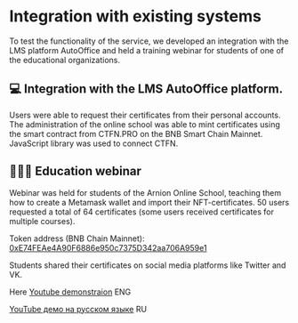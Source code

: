 # Integration with existing systems

To test the functionality of the service, we developed an integration with the LMS platform AutoOffice and held a training webinar for students of one of the educational organizations.

## 💻 Integration with the LMS AutoOffice platform.
Users were able to request their certificates from their personal accounts.	
The administration of the online school was able to mint certificates using the smart contract from CTFN.PRO on the BNB Smart Chain Mainnet. 
JavaScript library was used to connect CTFN.

## 👨🏻‍🎓 Education webinar 
Webinar was held for students of the Arnion Online School, teaching them how to create a Metamask wallet and import their NFT-certificates.
50 users requested a total of 64 certificates (some users received certificates for multiple courses). 


Token address (BNB Chain Mainnet):
[0xE74FEAe4A90F6886e950c7375D342aa706A959e1](https://bscscan.com/token/0xE74FEAe4A90F6886e950c7375D342aa706A959e1)


Students shared their certificates on social media platforms like Twitter and VK.

Here [Youtube demonstraion](https://youtu.be/xmtrIEFtwOQ) ENG

[YouTube демо на русском языке](https://youtu.be/dqSi3HvzCsg) RU 
